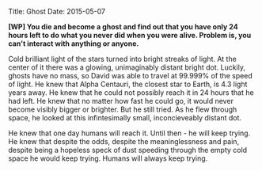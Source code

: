Title: Ghost
Date: 2015-05-07

**[WP] You die and become a ghost and find out that you have only 24 hours left to do what you never did when you were alive. Problem is, you can't interact with anything or anyone.**

Cold brilliant light of the stars turned into bright streaks of light. At the center of it there was a glowing, unimaginably distant bright dot. Luckily, ghosts have no mass, so David was able to travel at 99.999% of the speed of light. He knew that Alpha Centauri, the closest star to Earth, is 4.3 light years away. He knew that he could not possibly reach it in 24 hours that he had left. He knew that no matter how fast he could go, it would never become visibly bigger or brighter. But he still tried. As he flew through space, he looked at this infintesimally small, inconcieveably distant dot.

He knew that one day humans will reach it. Until then - he will keep trying. He knew that despite the odds, despite the meaninglessness and pain, despite being a hopeless speck of dust speeding through the empty cold space he would keep trying. Humans will always keep trying.
